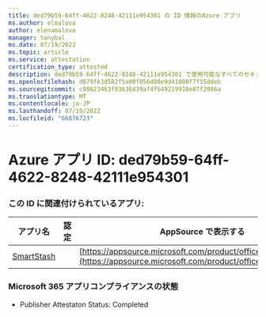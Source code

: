 ```yaml
---
title: ded79b59-64ff-4622-8248-42111e954301 の ID 情報のAzure アプリ
ms.author: elmalova
author: elenamalova
manager: tonybal
ms.date: 07/19/2022
ms.topic: article
ms.service: attestation
certification_type: attested
description: ded79b59-64ff-4622-8248-42111e954301 で使用可能なすべてのセキュリティとコンプライアンス情報。
ms.openlocfilehash: d879f63d582f5a00f056d08e9d41080f7f55ddeb
ms.sourcegitcommit: c98623463f83636439af4fb49219918e87f2086a
ms.translationtype: MT
ms.contentlocale: ja-JP
ms.lasthandoff: 07/19/2022
ms.locfileid: "66876723"
---
```

# <a name="azure-app-id-ded79b59-64ff-4622-8248-42111e954301"></a>Azure アプリ ID: ded79b59-64ff-4622-8248-42111e954301


### <a name="apps-associated-with-this-id"></a>この ID に関連付けられているアプリ:
| **アプリ名** | **認定** | **AppSource で表示する** |
|--------------|---------------|-----------------------|
| [SmartStash](../forward/WA200004223.md) |  | [https://appsource.microsoft.com/product/office/WA200004223](https://appsource.microsoft.com/product/office/WA200004223) |

### <a name="microsoft-365-app-compliance-status"></a>Microsoft 365 アプリコンプライアンスの状態
- Publisher Attestaton Status: Completed
